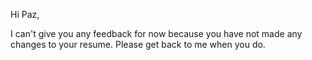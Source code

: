 Hi Paz,

I can't give you any feedback for now because you have not made any changes to your resume. Please get back to me when you do. 